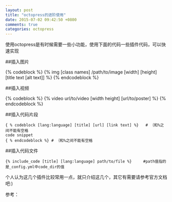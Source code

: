 ```yaml
---
layout: post
title: "octopress的进阶使用"
date: 2015-07-02 09:42:50 +0800
comments: true
categories: octopress
---
```

使用octopress是有时候需要一些小功能，使用下面的代码一些插件代码，可以快速实现

##插入图片

{% codeblock %}
{% img [class names] /path/to/image [width] [height] [title text [alt text]] %}
{% endcodeblock %}

##插入视频

{% codeblock %}
{% video url/to/video [width height] [url/to/poster] %}
{% endcodeblock %}

##插入代码片段

	{ % codeblock [lang:language] [title] [url] [link text] %}   # ｛和%之间不能有空格
	code snippet
	{ % endcodeblock %} # ｛和%之间不能有空格


##插入代码文件


    {% include_code [title] [lang:language] path/to/file %}		#path值指的是_config.yml中code_dir的值
    


个人认为这几个插件比较常用一点，就只介绍这几个，其它有需要请参考官方文档吧:)

参考：



